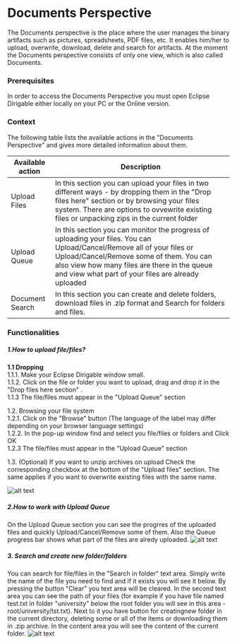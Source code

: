 # Documents Perspective #
The Documents perspective is the place where the user manages the binary artifacts such as pictures, spreadsheets, PDF files, etc. It enables him/her to upload, overwrite, download, delete and search for artifacts.
At the moment the Documents perspective consists of only one view, which is also called Documents.

### Prerequisites ###
In order to access the Documents Perspective you must open Eclipse Dirigable either locally on your PC or the Online version.

### Context ###
The following table lists the available actions in the "Documents Perspective" and gives more detailed information about them.

|Available action  | Description |
| ------------- | ------------- |
| Upload Files  | In this section you can upload your files in two different ways - by dropping them in the "Drop files here" section or by browsing your files system. There are options to ovvewrite existing files or   unpacking zips in the current folder  |
| Upload Queue  | In this section you can monitor the progress of uploading your files. You can Upload/Cancel/Remove all of your files or Upload/Cancel/Remove some of them. You can also view how many files are there in the queue and view what part of your files are already uploaded   |
|Document Search | In this section you can create and delete folders, download files in .zip format and Search for folders and files.  |

### Functionalities ###

##### 1.How to upload file/files? #####
<b>1.1 Dropping </b> </br>
1.1.1. Make your Eclipse Dirigable window small. </br>
1.1.2. Click on the file or folder you want to upload, drag and drop it in the  "Drop files here section" . </br>
1.1.3 The file/files must appear in the "Upload Queue" section </br>

1.2. Browsing your file system</br>
1.2.1. Click on the "Browse" button (The language of the label may differ depending on your browser language settings)</br>
1.2.2. In the pop-up window find and select you file/files or folders and Click OK</br>
1.2.3 The file/files must appear in the "Upload Queue" section</br>

1.3. (Optional) If you want to unzip archives on upload Check the corresponding checkbox at the bottom of the "Upload files" section. The same applies if you want to overwrite existing files with the same name. </br>

![alt text](https://i.gyazo.com/a8865dfb36eb6e667e4173a297f58c54.png)

##### 2.How to work with Upload Queue #####
On the Upload Queue section you can see the progrres of the uploaded files and quickly Upload/Cancel/Remove some of them. Also the Queue progress bar shows what part of the files are alredy uploaded.
![alt text](https://i.gyazo.com/33e83fb254ed500f31ba0b3559748b1d.png)

##### 3. Search and create new folder/folders #####
You can search for file/files in the "Search in folder" text area. Simply write the name of the file you need to find and if it exists you will see it below. By pressing the button "Clear" you text area will be cleared.
In the second text area you can see the path of your files (for example if you have file named test.txt in folder "university" below the root folder you will see in this area - root/university/tst.txt). Next to it you have button for creatingnew folder in the current directory, deleting some or all of the items or downloading them in .zip archive.
In the content area you will see the content of the current folder.
![alt text](https://i.gyazo.com/1ea74cb3547266c53a88cb881861a5e0.png)


